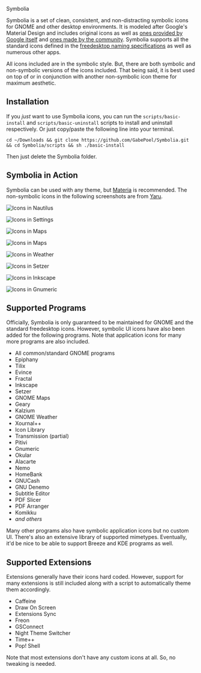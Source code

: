 Symbolia

Symbolia is a set of clean, consistent, and non-distracting symbolic icons for GNOME and other desktop environments. It is modeled after Google's Material Design and includes original icons as well as [ones provided by Google itself](https://material.io/resources/icons/?style=baseline) and [ones made by the community](https://materialdesignicons.com/). Symbolia supports all the standard icons defined in the [freedesktop naming specifications](https://specifications.freedesktop.org/icon-naming-spec/icon-naming-spec-latest.html) as well as numerous other apps.

All icons included are in the symbolic style. But, there are both symbolic and non-symbolic versions of the icons included. That being said, it is best used on top of or in conjunction with another non-symbolic icon theme for maximum aesthetic.

## Installation

If you _just_ want to use Symbolia icons, you can run the `scripts/basic-install` and `scripts/basic-uninstall` scripts to install and uninstall respectively. Or just copy/paste the following line into your terminal.

```
cd ~/Downloads && git clone https://github.com/GabePoel/Symbolia.git && cd Symbolia/scripts && sh ./basic-install
```

Then just delete the Symbolia folder.

## Symbolia in Action

Symbolia can be used with any theme, but [Materia](https://github.com/nana-4/materia-theme) is recommended. The non-symbolic icons in the following screenshots are from [Yaru](https://github.com/ubuntu/yaru).

![Icons in Nautilus](images/preview-nautilus.png)

![Icons in Settings](images/preview-settings.png)

![Icons in Maps](images/preview-maps.png)

![Icons in Maps](images/preview-okular.png)

![Icons in Weather](images/preview-weather.png)

![Icons in Setzer](images/preview-setzer.png)

![Icons in Inkscape](images/preview-inkscape.png)

![Icons in Gnumeric](images/preview-gnumeric.png)

## Supported Programs

Officially, Symbolia is only guaranteed to be maintained for GNOME and the standard freedesktop icons. However, symbolic UI icons have also been added for the following programs. Note that application icons for many more programs are also included.

- All common/standard GNOME programs
- Epiphany
- Tilix
- Evince
- Fractal
- Inkscape
- Setzer
- GNOME Maps
- Geary
- Kalzium
- GNOME Weather
- Xournal++
- Icon Library
- Transmission (partial)
- Pitivi
- Gnumeric
- Okular
- Alacarte
- Nemo
- HomeBank
- GNUCash
- GNU Denemo
- Subtitle Editor
- PDF Slicer
- PDF Arranger
- Komikku
- _and others_

Many other programs also have symbolic application icons but no custom UI. There's also an extensive library of supported mimetypes. Eventually, it'd be nice to be able to support Breeze and KDE programs as well.

## Supported Extensions

Extensions generally have their icons hard coded. However, support for many extensions is still included along with a script to automatically theme them accordingly.

- Caffeine
- Draw On Screen
- Extensions Sync
- Freon
- GSConnect
- Night Theme Switcher
- Time++
- Pop! Shell

Note that most extensions don't have any custom icons at all. So, no tweaking is needed.